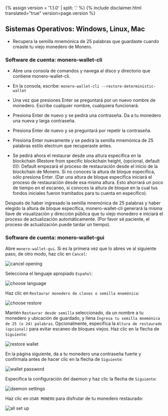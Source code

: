 {% assign version = '1.1.0' | split: '.' %}
{% include disclaimer.html translated="true" version=page.version %}
## Sistemas Operativos:  Windows, Linux, Mac

- Recupera la semilla mnemónica de 25 palabras que guardaste cuando creaste tu viejo monedero de Monero.

### Software de cuenta: monero-wallet-cli

- Abre una consola de comandos y navega al disco y directorio que contiene monero-wallet-cli.

- En la consola, escribe: `monero-wallet-cli --restore-deterministic-wallet`

- Una vez que presiones Enter se preguntará por un nuevo nombre de monedero. Escribe cualquier nombre, cualquiera funcionará.

- Presiona Enter de nuevo y se pedirá una contraseña. Da a tu monedero una nueva y larga contraseña.

- Presiona Enter de nuevo y se preguntará por repetir la contraseña.

- Presiona Enter nuevamente y se pedirá la semilla mnemónica de 25 palabras estilo electrum que recuperaste antes.

- Se pedirá ahora el restaurar desde una altura específica en la blockchain (Restore from specific blockchain height, (opcional, default 0)): Default empezará el proceso de restauración desde el inicio de la blockchain de Monero. Si no conoces la altura de bloque específica, sólo presiona Enter. (Dar una altura de bloque específica iniciará el proceso de restauración desde esa misma altura. Esto ahorrará un poco de tiempo en el escaneo, si conoces la altura de bloque en la cual tus fondos iniciales fueron tramitados para tu cuenta en específico).

Después de haber ingresado la semilla mnemónica de 25 palabras y haber elegido la altura de bloque específica, monero-wallet-cli generará la misma llave de visualización y dirección pública que tu viejo monedero e iniciará el proceso de actualización automáticamente. (Por favor sé paciente, el proceso de actualización puede tardar un tiempo).

### Software de cuenta: monero-wallet-gui

Abre `monero-wallet-gui`. Si es la primera vez que lo abres ve al siguiente paso, de otro modo, haz clic en  `Cancel`:

![cancel opening](png/restore_account/cancel-opening.png)

Selecciona el lenguaje apropiado `Español`:

![choose language](png/restore_account/choose-language.png)

Haz clic en  `Restaurar monedero de claves o semilla mnemónica`:

![choose restore](png/restore_account/choose-restore.png)

Mantén `Restaurar desde semilla` seleccionado, da un nombre a tu monedero y ubicación de guardado, y llena `Ingresa tu semilla mnemónica de 25 (o 24) palabras`. Opcionalmente, especifica la `Altura de restaurado (opcional)` para evitar escaneo de bloques viejos. Haz clic en la flecha de `Siguiente`:

![restore wallet](png/restore_account/restore-wallet.png)

En la página siguiente, da a tu monedero una contraseña fuerte y confírmala antes de hacer clic en la flecha de `Siguiente`:

![wallet password](png/restore_account/wallet-password.png)

Especifica la configuración del daemon y haz clic la flecha de `Siguiente`:

![daemon settings](png/restore_account/daemon-settings.png)

Haz clic en `USAR MONERO` para disfrutar de tu monedero restaurado:

![all set up](png/restore_account/all-set-up.png)

